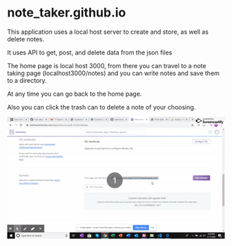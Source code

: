 # note_taker.github.io

This application uses a local host server to create and store, as well as delete notes.  

It uses API to get, post, and delete data from the json files

The home page is local host 3000, from there you can travel to a note taking page (localhost3000/notes) and you can write notes and save them to a directory.

At any time you can go back to the home page.

Also you can click the trash can to delete a note of your choosing.


![alt-text](https://github.com/adamwenger44/note_taker.github.io/blob/master/ezgif.com-video-to-gif.gif)
